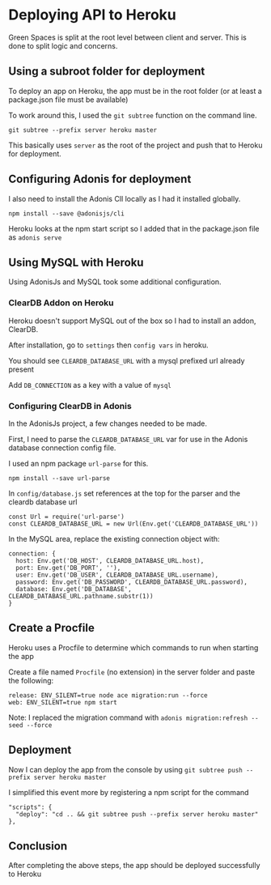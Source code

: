 # Deploying API to Heroku

Green Spaces is split at the root level between client and server.  This is done to split logic and concerns.

## Using a subroot folder for deployment

To deploy an app on Heroku, the app must be in the root folder (or at least a package.json file must be available)

To work around this, I used the `git subtree` function on the command line.

`git subtree --prefix server heroku master`

This basically uses `server` as the root of the project and push that to Heroku for deployment.

## Configuring Adonis for deployment

I also need to install the Adonis ClI locally as I had it installed globally.

`npm install --save @adonisjs/cli`

Heroku looks at the npm start script so I added that in the package.json file as `adonis serve`

## Using MySQL with Heroku

Using AdonisJs and MySQL took some additional configuration.

### ClearDB Addon on Heroku

Heroku doesn't support MySQL out of the box so I had to install an addon, ClearDB.

After installation, go to `settings` then `config vars` in heroku.

You should see `CLEARDB_DATABASE_URL` with a mysql prefixed url already present

Add `DB_CONNECTION` as a key with a value of `mysql`

### Configuring ClearDB in Adonis

In the AdonisJs project, a few changes needed to be made.

First, I need to parse the `CLEARDB_DATABASE_URL` var for use in the Adonis database connection config file.

I used an npm package `url-parse` for this.

`npm install --save url-parse`

In `config/database.js` set references at the top for the parser and the cleardb database url

```
const Url = require('url-parse')
const CLEARDB_DATABASE_URL = new Url(Env.get('CLEARDB_DATABASE_URL'))
```

In the MySQL area, replace the existing connection object with:

```
connection: {
  host: Env.get('DB_HOST', CLEARDB_DATABASE_URL.host),
  port: Env.get('DB_PORT', ''),
  user: Env.get('DB_USER', CLEARDB_DATABASE_URL.username),
  password: Env.get('DB_PASSWORD', CLEARDB_DATABASE_URL.password),
  database: Env.get('DB_DATABASE', CLEARDB_DATABASE_URL.pathname.substr(1))
}
```

## Create a Procfile

Heroku uses a Procfile to determine which commands to run when starting the app

Create a file named `Procfile` (no extension) in the server folder and paste the following:

```
release: ENV_SILENT=true node ace migration:run --force
web: ENV_SILENT=true npm start
```

Note:  I replaced the migration command with `adonis migration:refresh --seed --force`

## Deployment 

Now I can deploy the app from the console by using `git subtree push --prefix server heroku master`

I simplified this event more by registering a npm script for the command

```
"scripts": {
  "deploy": "cd .. && git subtree push --prefix server heroku master"
},
```  

## Conclusion

After completing the above steps, the app should be deployed successfully to Heroku
